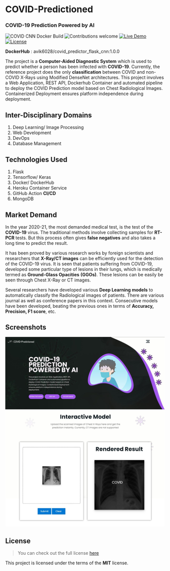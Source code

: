 # COVID-Predictioned

### COVID-19 Prediction Powered by AI

![COVID CNN Docker Build](https://github.com/Lucifergene/covid-prediction-classifier/workflows/COVID%20CNN%20Docker%20Build/badge.svg?branch=master) ![Contributions welcome](https://img.shields.io/badge/contributions-welcome-orange.svg) [![Live Demo](https://img.shields.io/badge/Live-Heroku-purple.svg)](https://medvista.herokuapp.com) [![License](https://img.shields.io/badge/license-MIT-blue.svg)](https://opensource.org/licenses/MIT)

**DockerHub** : avik6028/covid_predictor_flask_cnn:1.0.0

The project is a **Computer-Aided Diagnostic System** which is used to predict whether a person has been infected with **COVID-19**. Currently, the reference project does the only **classification** between COVID and non-COVID X-Rays using Modified DenseNet architectures. This project involves a Web Application, REST API, Dockerhub Container and automated pipeline to deploy the COVID Prediction model based on Chest Radiological Images. Containerized Deployment ensures platform independence during deployment.


## Inter-Disciplinary Domains

1. Deep Learning/ Image Processing
2. Web Development
3. DevOps
4. Database Management



## Technologies Used

1. Flask
2. Tensorflow/ Keras
3. Docker/ DockerHub
4. Heroku Container Service
5. GitHub Action **CI/CD**
6. MongoDB



## Market Demand

In the year 2020-21, the most demanded medical test, is the test of the **COVID-19** virus. The traditional methods involve collecting samples for **RT-PCR** tests. But this process often gives **false negatives** and also takes a long time to predict the result.

It has been proved by various research works by foreign scientists and researchers that **X-Ray/CT images** can be efficiently used for the detection of the COVID-19 virus. It is seen that patients suffering from COVID-19, developed some particular type of lesions in their lungs, which is medically termed as **Ground-Glass Opacities** **(GGOs)**. These lesions can be easily be seen through Chest X-Ray or CT images.

Several researchers have developed various **Deep Learning models** to automatically classify the Radiological images of patients. There are various journal as well as conference papers in this context. Consecutive models have been developed, beating the previous ones in terms of **Accuracy, Precision, F1 score**, etc.



## Screenshots

<img src="https://raw.githubusercontent.com/Lucifergene/covid-prediction-classifier/master/assets/home.jpg">
<br>
<img src="https://raw.githubusercontent.com/Lucifergene/covid-prediction-classifier/master/assets/result.jpg">






## License

>You can check out the full license [here](https://github.com/IgorAntun/node-chat/blob/master/LICENSE)

This project is licensed under the terms of the **MIT** license.

